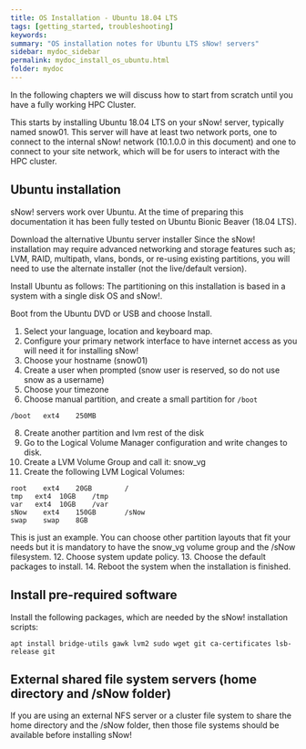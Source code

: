 ```yaml
---
title: OS Installation - Ubuntu 18.04 LTS
tags: [getting_started, troubleshooting]
keywords:
summary: "OS installation notes for Ubuntu LTS sNow! servers"
sidebar: mydoc_sidebar
permalink: mydoc_install_os_ubuntu.html
folder: mydoc
---
```

In the following chapters we will discuss how to start from scratch until you have a fully working HPC Cluster.

This starts by installing Ubuntu 18.04 LTS on your sNow! server, typically named snow01. This server will have at least two network ports, one to connect to the internal sNow! network (10.1.0.0 in this document) and one to connect to your site network, which will be for users to interact with the HPC cluster.
## Ubuntu installation
sNow! servers work over Ubuntu. At the time of preparing this documentation it has been fully tested on Ubuntu Bionic Beaver (18.04 LTS).

Download the alternative Ubuntu server installer
Since the sNow! installation may require advanced networking and storage features such as; LVM, RAID, multipath, vlans, bonds, or re-using existing partitions, you will need to use the alternate installer (not the live/default version).

Install Ubuntu as follows:
The partitioning on this installation is based in a system with a single disk OS and sNow!.

Boot from the Ubuntu DVD or USB and choose Install.
1. Select your language, location and keyboard map.
2. Configure your primary network interface to have internet access as you will need it for installing sNow!
3. Choose your hostname (snow01)
5. Create a user when prompted (snow user is reserved, so do not use snow as a username)
6. Choose your timezone
7. Choose manual partition, and create a small partition for ```/boot```
```
/boot	ext4	250MB
```
8. Create another partition and lvm	rest of the disk
9. Go to the Logical Volume Manager configuration and write changes to disk.
10. Create a LVM Volume Group and call it: snow_vg
11. Create the following LVM Logical Volumes:
```
root	ext4	20GB		/
tmp   ext4  10GB    /tmp
var   ext4  10GB    /var
sNow	ext4	150GB		/sNow
swap	swap	8GB
```
This is just an example. You can choose other partition layouts that fit your needs but it is mandatory to have the snow_vg volume group and the /sNow filesystem.
12. Choose system update policy.
13. Choose the default packages to install.
14. Reboot the system when the installation is finished.

## Install pre-required software
Install the following packages, which are needed by the sNow! installation scripts:
```
apt install bridge-utils gawk lvm2 sudo wget git ca-certificates lsb-release git
```
## External shared file system servers (home directory and /sNow folder)
If you are using an external NFS server or a cluster file system to share the home directory and the /sNow folder, then those file systems should be available before installing sNow!
